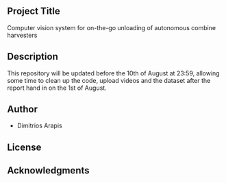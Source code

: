## Project Title

Computer vision system for on-the-go unloading of autonomous combine harvesters

## Description

This repository will be updated before the 10th of August at 23:59, allowing some time to clean up the code, upload videos and the dataset after the report hand in on the 1st of August. 

## Author

* Dimitrios Arapis

## License

## Acknowledgments
